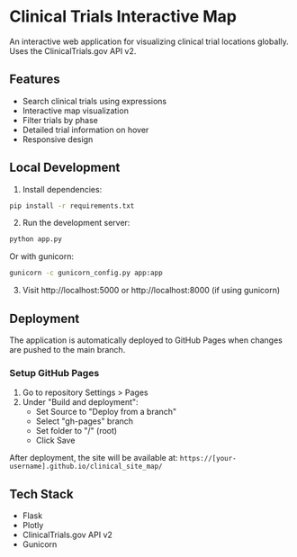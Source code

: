 # Clinical Trials Interactive Map

An interactive web application for visualizing clinical trial locations globally. Uses the ClinicalTrials.gov API v2.

## Features
- Search clinical trials using expressions
- Interactive map visualization
- Filter trials by phase
- Detailed trial information on hover
- Responsive design

## Local Development
1. Install dependencies:
```bash
pip install -r requirements.txt
```

2. Run the development server:
```bash
python app.py
```
Or with gunicorn:
```bash
gunicorn -c gunicorn_config.py app:app
```

3. Visit http://localhost:5000 or http://localhost:8000 (if using gunicorn)

## Deployment
The application is automatically deployed to GitHub Pages when changes are pushed to the main branch.

### Setup GitHub Pages
1. Go to repository Settings > Pages
2. Under "Build and deployment":
   - Set Source to "Deploy from a branch"
   - Select "gh-pages" branch
   - Set folder to "/" (root)
   - Click Save

After deployment, the site will be available at:
`https://[your-username].github.io/clinical_site_map/`

## Tech Stack
- Flask
- Plotly
- ClinicalTrials.gov API v2
- Gunicorn